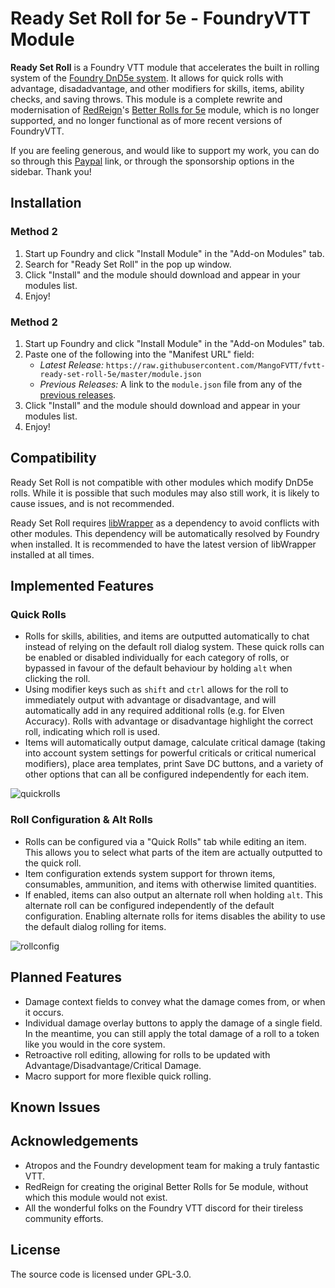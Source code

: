 # Ready Set Roll for 5e - FoundryVTT Module
**Ready Set Roll** is a Foundry VTT module that accelerates the built in rolling system of the [Foundry DnD5e system](https://github.com/foundryvtt/dnd5e). It allows for quick rolls with advantage, disadadvantage, and other modifiers for skills, items, ability checks, and saving throws. This module is a complete rewrite and modernisation of [RedReign](https://github.com/RedReign)'s [Better Rolls for 5e](https://github.com/RedReign/FoundryVTT-BetterRolls5e) module, which is no longer supported, and no longer functional as of more recent versions of FoundryVTT. 

If you are feeling generous, and would like to support my work, you can do so through this [Paypal](https://www.paypal.com/paypalme/MangoFVTT) link, or through the sponsorship options in the sidebar. Thank you!

## Installation

### Method 2
1. Start up Foundry and click "Install Module" in the "Add-on Modules" tab.
2. Search for "Ready Set Roll" in the pop up window.
3. Click "Install" and the module should download and appear in your modules list.
4. Enjoy!

### Method 2
1. Start up Foundry and click "Install Module" in the "Add-on Modules" tab.
2. Paste one of the following into the "Manifest URL" field:
    - *Latest Release:* `https://raw.githubusercontent.com/MangoFVTT/fvtt-ready-set-roll-5e/master/module.json`
    - *Previous Releases:* A link to the `module.json` file from any of the [previous releases](https://github.com/MangoFVTT/fvtt-ready-set-roll-5e/releases).
3. Click "Install" and the module should download and appear in your modules list.
4. Enjoy!

## Compatibility
Ready Set Roll is not compatible with other modules which modify DnD5e rolls. While it is possible that such modules may also still work, it is likely to cause issues, and is not recommended.

Ready Set Roll requires [libWrapper](https://foundryvtt.com/packages/lib-wrapper/) as a dependency to avoid conflicts with other modules. This dependency will be automatically resolved by Foundry when installed. It is recommended to have the latest version of libWrapper installed at all times.

## Implemented Features

### Quick Rolls
- Rolls for skills, abilities, and items are outputted automatically to chat instead of relying on the default roll dialog system. These quick rolls can be enabled or disabled individually for each category of rolls, or bypassed in favour of the default behaviour by holding `alt` when clicking the roll.
- Using modifier keys such as `shift` and `ctrl` allows for the roll to immediately output with advantage or disadvantage, and will automatically add in any required additional rolls (e.g. for Elven Accuracy). Rolls with advantage or disadvantage highlight the correct roll, indicating which roll is used.
- Items will automatically output damage, calculate critical damage (taking into account system settings for powerful criticals or critical numerical modifiers), place area templates, print Save DC buttons, and a variety of other options that can all be configured independently for each item.

![quickrolls](https://user-images.githubusercontent.com/110994627/188636272-a557cd66-082d-46a3-a4e9-bf44e9c03535.png)

### Roll Configuration & Alt Rolls
- Rolls can be configured via a "Quick Rolls" tab while editing an item. This allows you to select what parts of the item are actually outputted to the quick roll.
- Item configuration extends system support for thrown items, consumables, ammunition, and items with otherwise limited quantities.
- If enabled, items can also output an alternate roll when holding `alt`. This alternate roll can be configured independently of the default configuration. Enabling alternate rolls for items disables the ability to use the default dialog rolling for items.

![rollconfig](https://user-images.githubusercontent.com/110994627/188637202-f0e4ba7b-7790-4c97-9be6-bc64f4be7015.png)

## Planned Features
- Damage context fields to convey what the damage comes from, or when it occurs.
- Individual damage overlay buttons to apply the damage of a single field. In the meantime, you can still apply the total damage of a roll to a token like you would in the core system.
- Retroactive roll editing, allowing for rolls to be updated with Advantage/Disadvantage/Critical Damage.
- Macro support for more flexible quick rolling.

## Known Issues

## Acknowledgements
- Atropos and the Foundry development team for making a truly fantastic VTT.
- RedReign for creating the original Better Rolls for 5e module, without which this module would not exist.
- All the wonderful folks on the Foundry VTT discord for their tireless community efforts.

## License
The source code is licensed under GPL-3.0.
